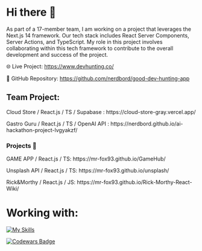 <h1>Hi there 👋 </h1>

As part of a 17-member team, I am working on a project that leverages the Next.js 14 framework. Our tech stack includes React Server Components, Server Actions, and TypeScript. My role in this project involves collaborating within this tech framework to contribute to the overall development and success of the project.

🌐 Live Project: https://www.devhunting.co/

🔗 GitHub Repository: https://github.com/nerdbord/good-dev-hunting-app

<h2>Team Project:</h2>
<p>Cloud Store / React.js / TS / Supabase : https://cloud-store-gray.vercel.app/</p>
<p>Gastro Guru / React.js / TS / OpenAI API : https://nerdbord.github.io/ai-hackathon-project-lvgyakzf/</p>

<h3>Projects 🌱</h3>
<p></p>GAME APP / React.js / TS: https://mr-fox93.github.io/GameHub/</p>
<p>Unsplash API / React.js / TS: https://mr-fox93.github.io/unsplash/</p>
<p>Rick&Morthy / React.js / JS: https://mr-fox93.github.io/Rick-Morthy-React-Wiki/ </p>

<h1>Working with:</h1>

[![My Skills](https://skillicons.dev/icons?i=js,ts,git,vite,vscode,react,styledcomponents,figma,html,css,nodejs,nextjs,tailwind)](https://skillicons.dev)


<!--
**mr-fox93/mr-fox93** is a ✨ _special_ ✨ repository because its `README.md` (this file) appears on your GitHub profile.

Here are some ideas to get you started:

- 🔭 I’m currently working on ...
- 🌱 I’m currently learning ...
- 👯 I’m looking to collaborate on ...
- 🤔 I’m looking for help with ...
- 💬 Ask me about ...
- 📫 How to reach me: ...
- 😄 Pronouns: ...
- ⚡ Fun fact: ...
-->

<a href="https://www.codewars.com/users/mr-fox93">![Codewars Badge](https://www.codewars.com/users/mr-fox93/badges/large?theme=light)</a>






